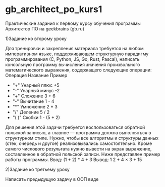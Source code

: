 # gb_architect_po_kurs1
Практические задания к первому курсу обучения программы Архитектор ПО на geekbrains (gb.ru)

1)Задание ко второму уроку

Для тренировки и закрепления материала требуется на любом императивном языке,
поддерживающем структурную парадигму программирования (С, Python, JS, Go, Rust, Pascal),
написать консольную программу вычисления значения произвольного математического выражения, 
содержащего следующие операции:
Операция Название Пример
 - "+" Унарный плюс +5 
 - "-" Унарный минус -2 
 - "+" Сложение 3 + 6 
 - "-" Вычитание 1 - 4 
 - "*" Умножение 2 * 3 
 - "/" Деление 5 / 2 
 - "( )" Скобки 1 - (5 + 2) 
 
Для решения этой задачи требуется воспользоваться обратной польской записью, а главное — программа должна выполняться в структурном стиле.
Нужно, чтобы все алгоритмы и структуры данных (стек, очередь и другое) реализовывались самостоятельно. 
Кроме самого числового результата нужно вывести на экран выражение, составленное в обратной польской записи. 
Ниже представлен пример работы программы.
Ввод: (1 + 2) * 4 + 3
Вывод: 1 2 + 4 × 3 +    15


2)Задание ко третьему уроку


Написать предыдущую задачу в ООП виде
